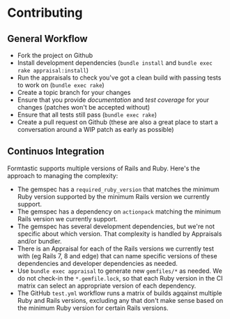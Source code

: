 # Contributing

## General Workflow

* Fork the project on Github
* Install development dependencies (`bundle install` and `bundle exec rake appraisal:install`)
* Run the appraisals to check you've got a clean build with passing tests to work on (`bundle exec rake`)
* Create a topic branch for your changes
* Ensure that you provide *documentation* and *test coverage* for your changes (patches won't be accepted without)
* Ensure that all tests still pass (`bundle exec rake`)
* Create a pull request on Github (these are also a great place to start a conversation around a WIP patch as early as possible)


## Continuos Integration

Formtastic supports multiple versions of Rails and Ruby. Here's the approach to managing the complexity:

* The gemspec has a `required_ruby_version` that matches the minimum Ruby version supported by the minimum Rails version we currently support.
* The gemspec has a dependency on `actionpack` matching the minimum Rails version we currently support.
* The gemspec has several development dependencies, but we're not specific about which version. That complexity is handled by Appraisals and/or bundler.
* There is an Appraisal for each of the Rails versions we currently test with (eg Rails 7, 8 and edge) that can name specific versions of these dependencies and developer dependencies as needed.
* Use `bundle exec appraisal` to generate new `gemfiles/*` as needed. We do not check-in the `*.gemfile.lock`, so that each Ruby version in the CI matrix can select an appropriate version of each dependency.
* The GitHub `test.yml` workflow runs a matrix of builds agqainst multiple Ruby and Rails versions, excluding any that don't make sense based on the minimum Ruby version for certain Rails versions.




